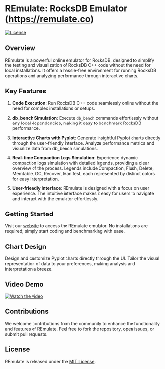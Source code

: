 # REmulate: RocksDB Emulator (https://remulate.co)

[![License](https://img.shields.io/badge/license-MIT-blue.svg)](LICENSE)

## Overview

REmulate is a powerful online emulator for RocksDB, designed to simplify the testing and visualization of RocksDB C++ code without the need for local installations. It offers a hassle-free environment for running RocksDB operations and analyzing performance through interactive charts.

## Key Features

1. **Code Execution**: Run RocksDB C++ code seamlessly online without the need for complex installations or setups.

2. **db_bench Simulation**: Execute `db_bench` commands effortlessly without any local dependencies, making it easy to benchmark RocksDB performance.

3. **Interactive Charts with Pyplot**: Generate insightful Pyplot charts directly through the user-friendly interface. Analyze performance metrics and visualize data from db_bench simulations.

4. **Real-time Compaction Logs Simulation**: Experience dynamic compaction logs simulation with detailed legends, providing a clear overview of the process. Legends include Compaction, Flush, Delete, Memtable, GC, Recover, Manifest, each represented by distinct colors for easy interpretation.

5. **User-friendly Interface**: REmulate is designed with a focus on user experience. The intuitive interface makes it easy for users to navigate and interact with the emulator effortlessly.

## Getting Started

Visit our [website](https://remulate.co) to access the REmulate emulator. No installations are required; simply start coding and benchmarking with ease.

## Chart Design

Design and customize Pyplot charts directly through the UI. Tailor the visual representation of data to your preferences, making analysis and interpretation a breeze.

## Video Demo

[![Watch the video](https://img.youtube.com/vi/IWcpSaJlab4/maxresdefault.jpg)](https://www.youtube.com/watch?v=IWcpSaJlab4)

## Contributions

We welcome contributions from the community to enhance the functionality and features of REmulate. Feel free to fork the repository, open issues, or submit pull requests.

## License

REmulate is released under the [MIT License](LICENSE).
